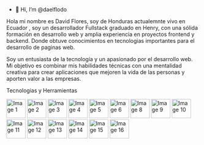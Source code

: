 - 👋 Hi, I’m @daelflodo

Hola mi nombre es  David Flores, soy de Honduras actualemnte vivo en Ecuador , soy un desarrollador Fullstack graduado en Henry, con una sólida formación en desarrollo web y amplia experiencia en proyectos frontend y backend. 
Donde obtuve conocimientos en tecnologias importantes para el desarrollo de paginas web. 

Soy un entusiasta de la tecnología y un apasionado por el desarrollo web. 
Mi objetivo es combinar mis habilidades técnicas con una mentalidad creativa para crear aplicaciones que mejoren la vida de las personas y aporten valor a las empresas.



Tecnologias y Herramientas

<img src="https://github.com/daelflodo/daelflodo/assets/127464860/c878a077-ec99-489d-b8a2-154b19f7c9b3" alt="Image 1" width="50">
<img src="https://github.com/daelflodo/daelflodo/assets/127464860/64f418ba-673b-43c8-ad93-1fa7fb50869c" alt="Image 2" width="50">
<img src="https://github.com/daelflodo/daelflodo/assets/127464860/2a5aaa7a-310b-4c77-bec7-ab39b6209542" alt="Image 3" width="50">
<img src="https://github.com/daelflodo/daelflodo/assets/127464860/7000c0f4-7a99-4305-bd9e-a80101c6cd4f" alt="Image 4" width="50">
<img src="https://github.com/daelflodo/daelflodo/assets/127464860/5c941498-425a-468a-9c4e-f8a532eecb0f" alt="Image 5" width="50">
<img src="https://github.com/daelflodo/daelflodo/assets/127464860/4b7fa8f8-b432-4ab0-8006-bd528e4a7575" alt="Image 6" width="50">
<img src="https://github.com/daelflodo/daelflodo/assets/127464860/6e603774-f9f7-4920-9f55-33c1ff777413" alt="Image 8" width="50">
<img src="https://github.com/daelflodo/daelflodo/assets/127464860/819ac078-647b-4bf2-81f2-762b5af16ca9" alt="Image 9" width="50">
<img src="https://github.com/daelflodo/daelflodo/assets/127464860/3795330b-b4e1-47fa-b669-848284c8a53c" alt="Image 10" width="50">
<img src="https://github.com/daelflodo/daelflodo/assets/127464860/f0a2a155-9222-4e8f-96c5-e751bb46441f" alt="Image 11" width="50">
<img src="https://github.com/daelflodo/daelflodo/assets/127464860/9e29275c-8106-4f49-b1e4-d973aa8d7668" alt="Image 12" width="50">
<img src="https://github.com/daelflodo/daelflodo/assets/127464860/69cb6f91-8c7b-4053-9363-fba5608605ac" alt="Image 13" width="50">
<img src="https://github.com/daelflodo/daelflodo/assets/127464860/ac8639df-8f6c-4ff9-aafe-295ac48340ff" alt="Image 14" width="50">
<img src="https://github.com/daelflodo/daelflodo/assets/127464860/025a6122-b17b-4dda-9813-22235a6ba153" alt="Image 15" width="50">
<img src="https://github.com/daelflodo/daelflodo/assets/127464860/e43e2211-3c2b-4a5c-af14-3bc9f638b75e" alt="Image 16" width="50">




















